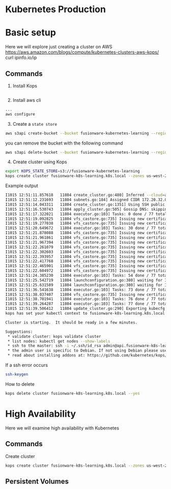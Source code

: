 Kubernetes Production
=============

# Basic setup
Here we will explore just creating a cluster on AWS
https://aws.amazon.com/blogs/compute/kubernetes-clusters-aws-kops/
curl ipinfo.io/ip

## Commands
1. Install Kops
```bash

```
2. Install aws cli
```bash
...
aws configure
```
3. Create a `state store`
```bash
aws s3api create-bucket --bucket fusionware-kubernetes-learning --region us-west-2 --create-bucket-configuration LocationConstraint=us-west-2
```
you can remove the bucket with the following command
```bash
aws s3api delete-bucket --bucket fusionware-kubernetes-learning --region us-west-2
```
4. Create cluster using Kops
```bash
export KOPS_STATE_STORE=s3://fusionware-kubernetes-learning
kops create cluster fusionware-k8s-learning.k8s.local --zones us-west-2c --yes
```
Example output
```bash
I1015 12:51:11.857618   11804 create_cluster.go:480] Inferred --cloud=aws from zone "us-west-2c"
I1015 12:51:12.231693   11804 subnets.go:184] Assigned CIDR 172.20.32.0/19 to subnet us-west-2c
I1015 12:51:14.043311   11804 create_cluster.go:1351] Using SSH public key: /home/fusion/.ssh/id_rsa.pub
I1015 12:51:16.530743   11804 apply_cluster.go:505] Gossip DNS: skipping DNS validation
I1015 12:51:17.322021   11804 executor.go:103] Tasks: 0 done / 77 total; 30 can run
I1015 12:51:19.092825   11804 vfs_castore.go:735] Issuing new certificate: "ca"
I1015 12:51:19.277038   11804 vfs_castore.go:735] Issuing new certificate: "apiserver-aggregator-ca"
I1015 12:51:20.649672   11804 executor.go:103] Tasks: 30 done / 77 total; 24 can run
I1015 12:51:21.878088   11804 vfs_castore.go:735] Issuing new certificate: "kube-proxy"
I1015 12:51:21.961861   11804 vfs_castore.go:735] Issuing new certificate: "kubelet-api"
I1015 12:51:21.967394   11804 vfs_castore.go:735] Issuing new certificate: "apiserver-aggregator"
I1015 12:51:22.261079   11804 vfs_castore.go:735] Issuing new certificate: "kube-scheduler"
I1015 12:51:22.302603   11804 vfs_castore.go:735] Issuing new certificate: "kubecfg"
I1015 12:51:22.393957   11804 vfs_castore.go:735] Issuing new certificate: "kube-controller-manager"
I1015 12:51:22.417768   11804 vfs_castore.go:735] Issuing new certificate: "kops"
I1015 12:51:22.465901   11804 vfs_castore.go:735] Issuing new certificate: "apiserver-proxy-client"
I1015 12:51:22.604972   11804 vfs_castore.go:735] Issuing new certificate: "kubelet"
I1015 12:51:24.385230   11804 executor.go:103] Tasks: 54 done / 77 total; 19 can run
I1015 12:51:25.542719   11804 launchconfiguration.go:380] waiting for IAM instance profile "nodes.fusionware-k8s-learning.k8s.local" to be ready
I1015 12:51:25.631589   11804 launchconfiguration.go:380] waiting for IAM instance profile "masters.fusionware-k8s-learning.k8s.local" to be ready
I1015 12:51:36.541638   11804 executor.go:103] Tasks: 73 done / 77 total; 3 can run
I1015 12:51:38.037407   11804 vfs_castore.go:735] Issuing new certificate: "master"
I1015 12:51:38.701941   11804 executor.go:103] Tasks: 76 done / 77 total; 1 can run
I1015 12:51:39.264287   11804 executor.go:103] Tasks: 77 done / 77 total; 0 can run
I1015 12:51:39.506412   11804 update_cluster.go:290] Exporting kubecfg for cluster
kops has set your kubectl context to fusionware-k8s-learning.k8s.local

Cluster is starting.  It should be ready in a few minutes.

Suggestions:
 * validate cluster: kops validate cluster
 * list nodes: kubectl get nodes --show-labels
 * ssh to the master: ssh -i ~/.ssh/id_rsa admin@api.fusionware-k8s-learning.k8s.local
 * the admin user is specific to Debian. If not using Debian please use the appropriate user based on your OS.
 * read about installing addons at: https://github.com/kubernetes/kops/blob/master/docs/addons.md.
```
If a ssh error occurs
```bash
ssh-keygen
```
How to delete
```bash
kops delete cluster fusionware-k8s-learning.k8s.local --yes
```


# High Availability
Here we will examine high availability with Kubernetes

## Commands
Create cluster
```bash
kops create cluster fusionware-k8s-learning.k8s.local --zones us-west-2a,us-west-2b,us-west-2c --node-count 3 --master-zones us-west-2a,us-west-2b,us-west-2c --yes
```

## Persistent Volumes

